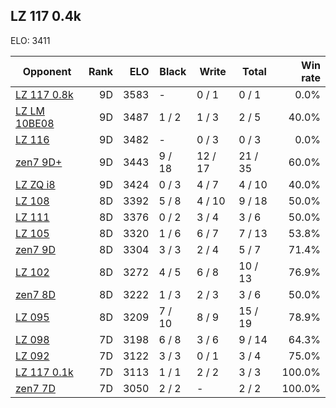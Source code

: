 ## LZ 117 0.4k ##

ELO: 3411

Opponent | Rank | ELO | Black | Write | Total | Win rate
---------|-----:|----:|-------|-------|-------|-------:
[LZ 117 0.8k](LZ%20117%200.8k.md) | 9D | 3583 | - | 0 / 1 | 0 / 1 | 0.0%
[LZ LM 10BE08](LZ%20LM%2010BE08.md) | 9D | 3487 | 1 / 2 | 1 / 3 | 2 / 5 | 40.0%
[LZ 116](LZ%20116.md) | 9D | 3482 | - | 0 / 3 | 0 / 3 | 0.0%
[zen7 9D+](zen7%209D+.md) | 9D | 3443 | 9 / 18 | 12 / 17 | 21 / 35 | 60.0%
[LZ ZQ i8](LZ%20ZQ%20i8.md) | 9D | 3424 | 0 / 3 | 4 / 7 | 4 / 10 | 40.0%
[LZ 108](LZ%20108.md) | 8D | 3392 | 5 / 8 | 4 / 10 | 9 / 18 | 50.0%
[LZ 111](LZ%20111.md) | 8D | 3376 | 0 / 2 | 3 / 4 | 3 / 6 | 50.0%
[LZ 105](LZ%20105.md) | 8D | 3320 | 1 / 6 | 6 / 7 | 7 / 13 | 53.8%
[zen7 9D](zen7%209D.md) | 8D | 3304 | 3 / 3 | 2 / 4 | 5 / 7 | 71.4%
[LZ 102](LZ%20102.md) | 8D | 3272 | 4 / 5 | 6 / 8 | 10 / 13 | 76.9%
[zen7 8D](zen7%208D.md) | 8D | 3222 | 1 / 3 | 2 / 3 | 3 / 6 | 50.0%
[LZ 095](LZ%20095.md) | 8D | 3209 | 7 / 10 | 8 / 9 | 15 / 19 | 78.9%
[LZ 098](LZ%20098.md) | 7D | 3198 | 6 / 8 | 3 / 6 | 9 / 14 | 64.3%
[LZ 092](LZ%20092.md) | 7D | 3122 | 3 / 3 | 0 / 1 | 3 / 4 | 75.0%
[LZ 117 0.1k](LZ%20117%200.1k.md) | 7D | 3113 | 1 / 1 | 2 / 2 | 3 / 3 | 100.0%
[zen7 7D](zen7%207D.md) | 7D | 3050 | 2 / 2 | - | 2 / 2 | 100.0%
